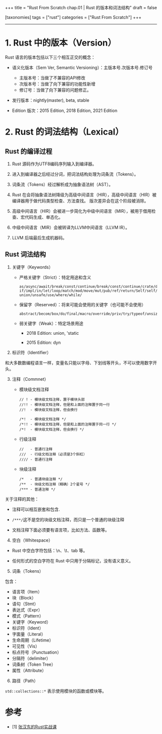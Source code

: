 +++
title = "Rust From Scratch chap.01 | Rust 的版本和词法结构"
draft = false

[taxonomies]
tags = ["rust"]
categories = ["Rust From Scratch"]
+++

---

# 1. Rust 中的版本（Version）

Rust 语言的版本包括以下三个相互正交的概念：

- 语义化版本（Sem Ver, Semantic Versioning）：主版本号.次版本号.修订号
    - 主版本号：当做了不兼容的API修改
    - 次版本号：当做了向下兼容的功能性新增
    - 修订号：当做了向下兼容的问题修正。

- 发行版本：nightly(master), beta, stable

- Edition 版次：2015 Edition, 2018 Edition, 2021 Edition

# 2. Rust 的词法结构（Lexical）

## Rust 的编译过程

1. Rust 源码作为UTF8编码序列输入到编译器。

2. 进入到编译器之后经过分词，把词法结构处理为词条流（Tokens）。

3. 词条流（Tokens）经过解析成为抽象语法树（AST）。

4. Rust 在会将抽象语法树降级为高级中间语言（HIR），高级中间语言（HIR）被编译器用于做代码类型检查、方法查找。
版次差异会在这个阶段被消除。

5. 高级中间语言（HIR）会被进一步简化为中级中间语言（MIR），被用于借用检查、宏代码生成、单态化。

6. 中级中间语言（MIR）会被转译为LLVM中间语言（LLVM IR）。

7. LLVM 后端最后生成机器码。

## Rust 词法结构

1. 关键字（Keywords）

    - 严格关键字（Strict）：特定用途和含义

        ```
        as/async/await/break/const/continue/break/const/continue/crate/dyn/else/enum/extern/false/fn/for/
        if/impl/in/let/loop/match/mod/move/mut/pub/ref/return/Self/self/static/struct/super/trait/true/type/ 
        union/unsafe/use/where/while/
        ```

    - 保留字（Reserved）：将来可能会使用的关键字（也可能不会使用）

        ```
        abstract/becom/box/do/final/macro/override/priv/try/typeof/unsized/virtual/yield
        ```

    - 弱关键字（Weak）：特定场景用途

       - 2018 Edition: union, 'static

       - 2015 Edition: dyn


2. 标识符（Identifier）

和大多数数编程语言一样，变量名只能以字母、下划线等开头，不可以使用数字开头。

3. 注释（Commnet）

    - 模块级文档注释

        ```
        // ! - 模块级文档注释，置于模块头部
        //!! - 模块级文档注释，但是和上面的注释置于同一行
        //!  - 模块级文档注释，但会换行

        /*!  - 模块级文档注释 */
        /*!! - 模块级文档注释，但是和上面的注释置于同一行 */
        /*!  - 模块级文档注释，但会换行 */
        ```

    - 行级注释

        ```
        //   - 普通行注释
        ///  - 行级文档注释（必须是3个斜杠）
        //// - 普通行注释
        ```

    - 块级注释

        ```
        /*   - 普通块级注释 */
        /**  - 块级文档注释（精确）2个星号 */ 
        /*** - 普通注释 */
        ```

关于注释的其他：

- 注释可以相互嵌套和包含.

- `/***/`这不是空的块级文档注释，而只是一个普通的块级注释

- 文档注释下面必须要有语言项，比如方法、函数等。

4. 空白（Whitespace）

- Rust 中空白字符包括：\n、\t、tab 等。

- 任何形式的空白字符在 Rust 中只用于分隔标记，没有语义意义。

5. 词条（Tokens）

包含：

- 语言项（Item）
- 块（Block）
- 语句（Stmt）
- 表达式（Expr）
- 模式（Pattern）
- 关键字（Keyword）
- 标识符（Ident）
- 字面量（Literal）
- 生命周期（Lifetime）
- 可见性（Vis）
- 标点符号（Punctuation）
- 分隔符（delimiter）
- 词条树（Token Tree）
- 属性（Attribute）

6. 路径（Path）

`std::collections::*` 表示使用模块的函数或模块等。

# 参考

- [1] [张汉东的Rust实战课](https://time.geekbang.org/course/detail/100060601-286522)

